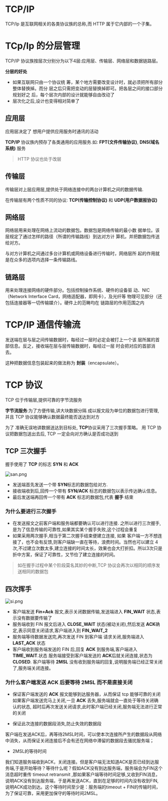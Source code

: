 # TCP/IP
TCP/Ip 是互联网相关的各类协议族的总称,而 HTTP 属于它内部的一个子集。

# TCp/Ip 的分层管理

TCP/IP 协议族按层次分别分为以下4层:应用层、传输层、网络层和数据链路层。

**分层的好处**
- 如果互联网只由一个协议统 筹，某个地方需要改变设计时，就必须把所有部分整体替换掉。而分 层之后只需把变动的层替换掉即可。把各层之间的接口部分规划好之 后，每个层次内部的设计就能够自由改动了
- 层次化之后,设计也变得相对简单了

## 应用层

应用层决定了 想用户提供应用服务时通讯的活动

**TCP/IP** 协议族内预存了各类通用的应用服务.如: **FPT(文件传输协议)**, **DNS(域名系统)** 服务

> HTTP 协议也处于改层

## 传输层
传输层对上层应用层,提供处于网络连接中的两台计算机之间的数据传输.

在传输层有两个性质不同的协议: **TCP(传输控制协议)** 和 **UDP(用户数据报协议)**

## 网络层

网络层用来处理在网络上流动的数据包。数据包是网络传输的最小数 据单位。该层规定了通过怎样的路径（所谓的传输路线）到达对方计 算机，并把数据包传送给对方。

与对方计算机之间通过多台计算机或网络设备进行传输时，网络层所 起的作用就是在众多的选项内选择一条传输路线。

## 链路层

用来处理连接网络的硬件部分。包括控制操作系统、硬件的设备驱 动、NIC（Network Interface Card，网络适配器，即网卡），及光纤等 物理可见部分（还包括连接器等一切传输媒介）。硬件上的范畴均在 链路层的作用范围之内


# TCP/IP 通信传输流

发送端在层与层之间传输数据时，每经过一层时必定会被打上一个该 层所属的首部信息。反之，接收端在层与层传输数据时，每经过一层 时会把对应的首部消去。

这种把数据信息包装起来的做法称为 **封装**（encapsulate）。


# TCP 协议

TCP 位于传输层,提供可靠的字节流服务

**字节流服务**:为了方便传输,讲大块数据分隔 成以报文段为单位的数据包进行管理,并且 TCP 协议能够确认数据最终能否送达到对方

为了 准确无误地讲数据送达到目标处, **TCP**协议采用了三次握手策略。 用 TCP 协议把数据包送出去后, TCP 一定会向对方确认是否成功送到

## TCP 三次握手

握手使用了 **TCP** 的标志  **SYN** 和 **ACK**

![san.png](/http/san.png)

- 发送端首先发送一个带 **SYN**标志的数据包给对方.
- 接收端收到后,回传一个带有 **SYN/ACK** 标志的数据包以表示传达确认信息。 
- 最后发送端再回传一个带有 **ACK** 标志的数据包,代表 **握手** 结束

### 为什么要进行三次握手
- 在发送报文之前客户端和服务端都要确认可以进行连接. 之所以进行三次握手,是为了信息传输的可靠性,如果其实某个握手失败,这个过程会重复
- 如果采用两次握手,相当于第二次握手结束便建立连接, 如果 客户端一方不想连接了，也不会有反馈,则客户端缺一直在等待，浪费时间。当然也可以建立 4次,不过建立次数太多,建立连接的时间太长，效果也会大打折扣。所以3次只是折中方案，保证了可靠性，又节俭了建立连接的时间。

>如在握手过程中某个阶段莫名其妙的中断,TCP 协议会再次以相同的顺序发送相同的数据包


## 四次挥手

![si.png](/http/si.png)

- 客户端发送 **Fin+Ack** 报文,表示关闭数据传输,发送端进入 **FIN_WAIT** 状态,表示没有数据要传输了
- 服务端收到 FIN 报文后进入 **CLOSE_WAIT** 状态(被动关闭),然后发送 **ACK**确定,表示同意关闭请求,客户端进入到 **FIN_WAIT_2**
- 服务端等待数据发送完,再次发送 FIN 到客户端 请求关闭,服务端进入 **LAST_ACK** 状态
- 客户端收到服务端发送的 FIN 后,回复 **ACK** 到服务端,客户端进入 **TIME_WAIT**.状态 服务端接受到客户端发送的 **ACK**后就关闭连接,状态为 **CLOSED**. 客户端等待 **2MSL** 没有收到服务端的回复,说明服务端已经正常关闭了,服务端关闭连接。


### 为什么客户端发送 ACK 后要等待 2MSL 而不是直接关闭

- 保证客户端发送的 **ACK** 报文能够到达服务器，从而保证 tcp 能够可靠的关闭
如果客户端发送完马上关闭,一旦 **ACK** 丢失,服务端就会一直处于等待关闭确认的状态, 超时后再次发送关闭请求,此时客户端已经关闭,服务端无法进行正常的关闭

- 保证此次连接的数据段消失,防止失效的数据段

客户端在发送ACK后，再等待2MSL时间，可以使本次连接所产生的数据段从网络中消失，从而保证关闭连接后不会有还在网络中滞留的数据段去骚扰服务端；

- 2MSL的等待时间

我们知道服务端收到ACK，关闭连接。但是客户端无法知道ACK是否已经到达服务端,于是开始等待？等待什么呢？假如ACK没有到达服务端，服务端会为FIN这个消息超时重传 timeout retransmit ,那如果客户端等待时间足够,又收到FIN消息，说明ACK没有到达服务端，于是再发送ACK，直到在足够的时间内没有收到FIN,说明ACK成功到达。这个等待时间至少是：服务端的timeout + FIN的传输时间，为了保证可靠，采用更加保守的等待时间2MSL。


